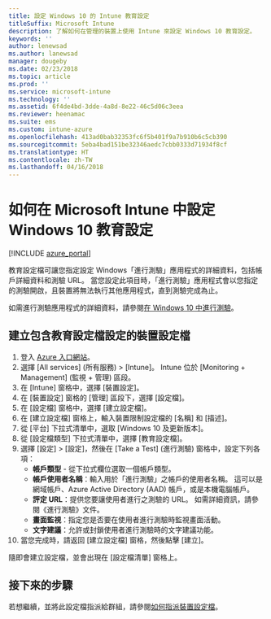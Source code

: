 ```yaml
---
title: 設定 Windows 10 的 Intune 教育設定
titleSuffix: Microsoft Intune
description: 了解如何在管理的裝置上使用 Intune 來設定 Windows 10 教育設定。
keywords: ''
author: lenewsad
ms.author: lanewsad
manager: dougeby
ms.date: 02/23/2018
ms.topic: article
ms.prod: ''
ms.service: microsoft-intune
ms.technology: ''
ms.assetid: 6f4de4bd-3dde-4a8d-8e22-46c5d06c3eea
ms.reviewer: heenamac
ms.suite: ems
ms.custom: intune-azure
ms.openlocfilehash: 413ad0bab32353fc6f5b401f9a7b910b6c5cb390
ms.sourcegitcommit: 5eba4bad151be32346aedc7cbb0333d71934f8cf
ms.translationtype: HT
ms.contentlocale: zh-TW
ms.lasthandoff: 04/16/2018
---
```

# <a name="how-to-configure-windows-10-education-settings-in-microsoft-intune"></a>如何在 Microsoft Intune 中設定 Windows 10 教育設定

[!INCLUDE [azure_portal](./includes/azure_portal.md)]

教育設定檔可讓您指定設定 Windows「進行測驗」應用程式的詳細資料，包括帳戶詳細資料和測驗 URL。 當您設定此項目時，「進行測驗」應用程式會以您指定的測驗開啟，且裝置將無法執行其他應用程式，直到測驗完成為止。

如需進行測驗應用程式的詳細資料，請參閱[在 Windows 10 中進行測驗](https://docs.microsoft.com/education/windows/take-tests-in-windows-10)。

## <a name="create-a-device-profile-containing-education-profile-settings"></a>建立包含教育設定檔設定的裝置設定檔

1. 登入 [Azure 入口網站](https://portal.azure.com)。
2. 選擇 [All services] (所有服務) > [Intune]。 Intune 位於 [Monitoring + Management] (監視 + 管理) 區段。
3. 在 [Intune] 窗格中，選擇 [裝置設定]。
2. 在 [裝置設定] 窗格的 [管理] 區段下，選擇 [設定檔]。
3. 在 [設定檔] 窗格中，選擇 [建立設定檔]。
4. 在 [建立設定檔] 窗格上，輸入裝置限制設定檔的 [名稱] 和 [描述]。
5. 從 [平台] 下拉式清單中，選取 [Windows 10 及更新版本]。
6. 從 [設定檔類型] 下拉式清單中，選擇 [教育設定檔]。 
7. 選擇 [設定] > [設定]，然後在 [Take a Test] (進行測驗) 窗格中，設定下列各項：
    - **帳戶類型** - 從下拉式欄位選取一個帳戶類型。
    - **帳戶使用者名稱**：輸入用於「進行測驗」之帳戶的使用者名稱。 這可以是網域帳戶、Azure Active Directory (AAD) 帳戶，或是本機電腦帳戶。
    - **評定 URL**：提供您要讓使用者進行之測驗的 URL。 如需詳細資訊，請參閱《進行測驗》文件。
    - **畫面監視**：指定您是否要在使用者進行測驗時監視畫面活動。
    - **文字建議**：允許或封鎖使用者進行測驗時的文字建議功能。
8. 當您完成時，請返回 [建立設定檔] 窗格，然後點擊 [建立]。

隨即會建立設定檔，並會出現在 [設定檔清單] 窗格上。

## <a name="next-steps"></a>接下來的步驟

若想繼續，並將此設定檔指派給群組，請參閱[如何指派裝置設定檔](device-profile-assign.md)。



